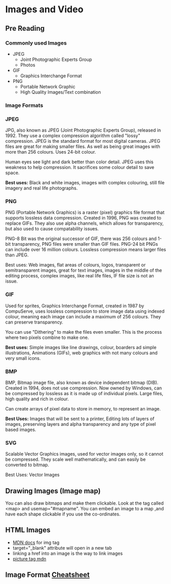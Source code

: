 # Images and Video

## Pre Reading

### Commonly used Images

* JPEG
  * Joint Photographic Experts Group
  * Photos
* GIF
  * Graphics Interchange Format
* PNG
  * Portable Network Graphic
  * High Quality Images/Text combination

### Image Formats

### JPEG

JPG, also known as JPEG \(Joint Photographic Experts Group\), released in 1992. They use a complex compression algorithm called "lossy" compression. JPEG is the standard format for most digital cameras. JPEG files are great for making smaller files. As well as being great images with more than 256 colours. Uses 24-bit colour.

Human eyes see light and dark better than color detail. JPEG uses this weakness to help compression. It sacrifices some colour detail to save space.

**Best uses:** Black and white images, images with complex colouring, still file imagery and real life photographs.

### PNG

PNG \(Portable Network Graphics\) is a raster \(pixel\) graphics file format that supports lossless data compression. Created in 1996, PNG was created to replace GIFs. They also use alpha channels, which allows for transparency, but also used to cause compatability issues.

PNG-8 Bit was the original successor of GIF, there was 256 colours and 1-bit transparency, PNG files were smaller than GIF files. PNG-24 bit PNGs can include over 16 million colours. Lossless compression means larger files than JPEG.

Best uses: Web images, flat areas of colours, logos, transparent or semitransparent images, great for text images, images in the middle of the editing process, complex images, like real life files, IF file size is not an issue.

### GIF

Used for sprites, Graphics Interchange Format, created in 1987 by CompuServe, uses lossless compression to store image data using indexed colour, meaning each image can include a maximum of 256 colours. They can preserve transparency.

You can use "Dithering" to make the files even smaller. This is the process where two pixels combine to make one.

**Best uses:** Simple images like line drawings, colour, boarders ad simple illustrations, Animations \(GIFs\), web graphics with not many colours and very small icons.

### BMP

BMP, Bitmap image file, also known as device independent bitmap \(DIB\). Created in 1994, does not use compression. Now owned by Windows, can be compressed by lossless as it is made up of individual pixels. Large files, high quality and rich in colour.

Can create arrays of pixel data to store in memory, to represent an image.

**Best Uses:** Images that will be sent to a printer, Editing lots of layers of images, preserving layers and alpha transparency and any type of pixel based images.

### SVG

Scalable Vector Graphics images, used for vector images only, so it cannot be compressed. They scale well mathematically, and can easily be converted to bitmap.

Best Uses: Vector Images

## Drawing Images \(Image map\)

You can also draw bitmaps and make them clickable. Look at the tag called &lt;map&gt; and usemap="\#mapname". You can embed an image to a map ,and have each shape clickable if you use the co-ordinates.

## HTML Images

* [MDN docs](https://developer.mozilla.org/en-US/docs/Web/HTML/Element/img) for img tag
* target="\_blank" attribute will open in a new tab
* linking a href into an image is the way to link images
* [picture tag mdn](https://developer.mozilla.org/en-US/docs/Web/HTML/Element/picture)

## Image Format [Cheatsheet](https://i.imgur.com/7DG67Hx.jpg)

